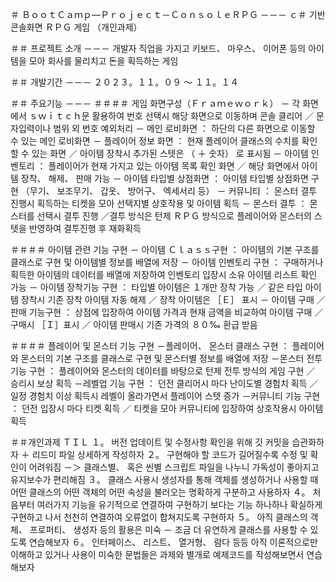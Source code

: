 ＃ ＢｏｏｔＣａｍｐ—Ｐｒｏｊｅｃｔ－ＣｏｎｓｏｌｅＲＰＧ
－－－
ｃ＃ 기반 콘솔화면 ＲＰＧ 게임 （개인과제）

＃＃ 프로젝트 소개
－－－
개발자 직업을 가지고 키보드、 마우스、 이어폰 등의 아이템을 모아 회사를 물리치고 돈을 획득하는 게임

＃＃ 개발기간
－－－
２０２３。１１。０９ ～ １１。１４

＃＃ 주요기능
－－－
＃＃＃＃ 게임 화면구성（Ｆｒａｍｅｗｏｒｋ） － 각 화면에서 ｓｗｉｔｃｈ문 활용하여 번호 선택시 해당 화면으로 이동하며 콘솔 클리어 ／ 문자입력이나 범위 외 번호 예외처리
－ 메인 로비화면 ： 하단의 다른 화면으로 이동할 수 있는 메인 로비화면
－ 플레이어 정보 화면 ： 현재 플레이어 클래스의 수치를 확인할 수 있는 화면 ／ 아이템 장착시 추가된 스텟은 （ ＋ 숫자） 로 표시됨
－ 아이템 인벤토리 ： 플레이어가 현재 가지고 있는 아이템 목록 확인 화면 ／ 해당 화면에서 아이템 장착、 해제、 판매 가능
－ 아이템 타입별 상점화면 ： 아이템 타입별 상점화면 구현 （무기、 보조무기、 갑옷、 방어구、 엑세서리 등） 
－ 커뮤니티 ： 몬스터 결투 진행시 획득하는 티켓을 모아 선택지별 상호작용 및 아이템 획득
－ 몬스터 결투 ： 몬스터를 선택시 결투 진행 ／결투 방식은 턴제 ＲＰＧ 방식으로 플레이어와 몬스터의 스텟을 반영하여 결투진행 후 재화획득

＃＃＃＃ 아이템 관련 기능 구현
－ 아이템 Ｃｌａｓｓ구현 ： 아이템의 기본 구조를 클래스로 구현 및 아이템별 정보를 배열에 저장
－ 아이템 인벤토리 구현 ： 구매하거나 획득한 아이템의 데이터를 배열에 저장하여 인벤토리 입장시 소유 아이템 리스트 확인 가능
－ 아이템 장착기능 구현 ： 타입별 아이템은 １개만 장착 가능 ／ 같은 타입 아이템 장착시 기존 장착 아이템 자동 해제 ／ 장착 아이템은 ［Ｅ］ 표시 
－ 아이템 구매 ／ 판매 기능구현 ： 상점에 입장하여 아이템 가격과 현재 금액을 비교하여 아이템 구매 ／ 구매시 ［Ｉ］표시 ／ 아이템 판매시 기존 가격의 ８０‰ 환급 받음

＃＃＃＃ 플레이어 및 몬스터 기능 구현
－플레이어、 몬스터 클래스 구현 ： 플레이어와 몬스터의 기본 구조를 클래스로 구현 및 몬스터별 정보를 배열에 저장
－몬스터 전투 기능 구현 ： 플레이어와 몬스터의 데이터를 바탕으로 턴제 전투 방식의 게임 구현 ／ 승리시 보상 획득
－레벨업 기능 구현 ： 던전 클리어시 마다 난이도별 경험치 획득 ／ 일정 경험치 이상 획득시 레벨이 올라가면서 플레이어 스텟 증가
－커뮤니티 기능 구현 ： 던전 입장시 마다 티켓 획득 ／ 티켓을 모아 커뮤니티에 입장하여 상호작용시 아이템 획득

＃＃개인과제 ＴＩＬ
１。 버전 업데이트 및 수정사항 확인을 위해 깃 커밋을 습관화하자 ＋ 리드미 파일 상세하게 작성하자
２。 구현해야 할 코드가 길어질수록 수정 및 확인이 어려워짐 －＞ 클래스별、 혹은 씬별 스크립트 파일을 나누니 가독성이 좋아지고 유지보수가 편리해짐
３。 클래스 사용시 생성자를 통해 객체를 생성하거나 사용할 때 어떤 클래스의 어떤 객체의 어떤 속성을 불러오는 명확하게 구분하고 사용하자
４。 처음부터 여러가지 기능을 유기적으로 연결하여 구현하기 보다는 기능 하나하나 확실하게 구현하고 나서 천천히 연결하여 오류없이 합쳐지도록 구현하자
５。 아직 클래스의 객체、 프로퍼티、 생성자 등의 활용은 미숙 － 조금 더 유연하게 클래스를 사용할 수 있도록 연습해보자
６。 인터페이스、 리스트、 열거형、 람다 등등 아직 이론적으로만 이해하고 있거나 사용이 미숙한 문법들은 과제와 별개로 예제코드를 작성해보면서 연습해보자

